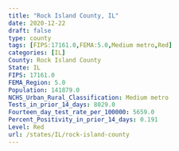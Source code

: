 ```yaml
---
title: "Rock Island County, IL"
date: 2020-12-22
draft: false
type: county
tags: [FIPS:17161.0,FEMA:5.0,Medium metro,Red]
categories: [IL]
County: Rock Island County
State: IL
FIPS: 17161.0
FEMA_Region: 5.0
Population: 141879.0
NCHS_Urban_Rural_Classification: Medium metro
Tests_in_prior_14_days: 8029.0
Fourteen_day_test_rate_per_100000: 5659.0
Percent_Positivity_in_prior_14_days: 0.191
Level: Red
url: /states/IL/rock-island-county
---
```



